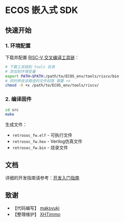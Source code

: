 # ECOS 嵌入式 SDK

## 快速开始

### 1. 环境配置
下载并配置 [RISC-V 交叉编译工具链](https://github.com/ecoslab/ecos-embed-sdk/releases/download/riscv-tools/riscv.zip)：
```bash
# 下载工具链到 tools 目录
# 添加到环境变量
export PATH=$PATH:/path/to/ECOS_env/tools/riscv/bin
# 同时修改该路径的文件权限 需要 +x
chmod -R +x /path/to/ECOS_env/tools/riscv/
```

### 2. 编译固件
```bash
cd src
make
```

生成文件：
- `retrosoc_fw.elf` - 可执行文件
- `retrosoc_fw.hex` - Verilog仿真文件
- `retrosoc_fw.bin` - 烧录文件

## 文档

详细的开发指南请参考：[开发入门指南](docs/development_guide.md)

## 致谢

- 【代码编写】 [maksyuki](https://github.com/maksyuki/maksyuki)
- 【整理维护】 [XHTimmo](https://github.com/XHTimmo)